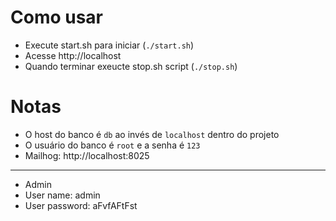 Como usar
======

  * Execute start.sh para iniciar  (`./start.sh`)
  * Acesse http://localhost 
  * Quando terminar exeucte stop.sh script (`./stop.sh`)


Notas
======
  - O host do banco é `db` ao invés de `localhost` dentro do projeto
  - O usuário do banco é `root` e a senha é `123`
  - Mailhog: http://localhost:8025
  ----
  - Admin
  - User name: admin  
  - User password: aFvfAFtFst

